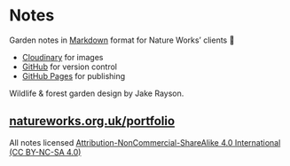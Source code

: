 # Notes

Garden notes in [Markdown](https://en.wikipedia.org/wiki/Markdown) format for Nature Works’ clients 🌱

* [Cloudinary](https://cloudinary.com) for images
* [GitHub](https://github.com/growdigital/) for version control
* [GitHub Pages](https://docs.github.com/en/pages) for publishing

Wildlife & forest garden design by Jake Rayson.

## [natureworks.org.uk/portfolio](https://www.natureworks.org.uk/portfolio/)


All notes licensed [Attribution-NonCommercial-ShareAlike 4.0 International (CC BY-NC-SA 4.0)](https://creativecommons.org/licenses/by-nc-sa/4.0/)
